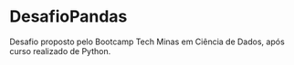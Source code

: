 # DesafioPandas
Desafio proposto pelo Bootcamp Tech Minas em Ciência de Dados, após curso realizado de Python.
